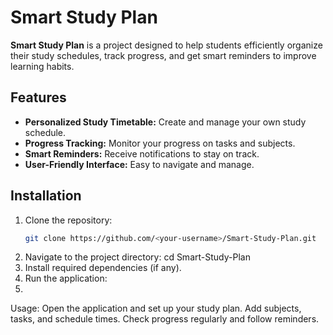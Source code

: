 # Smart Study Plan

**Smart Study Plan** is a project designed to help students efficiently organize their study schedules, track progress, and get smart reminders to improve learning habits.

## Features

- **Personalized Study Timetable:** Create and manage your own study schedule.  
- **Progress Tracking:** Monitor your progress on tasks and subjects.  
- **Smart Reminders:** Receive notifications to stay on track.  
- **User-Friendly Interface:** Easy to navigate and manage.

## Installation

1. Clone the repository:  
   ```bash
   git clone https://github.com/<your-username>/Smart-Study-Plan.git
2. Navigate to the project directory:
cd Smart-Study-Plan
3. Install required dependencies (if any).
4. Run the application:
5. <command-to-run-your-project>

Usage:
Open the application and set up your study plan.
Add subjects, tasks, and schedule times.
Check progress regularly and follow reminders.
